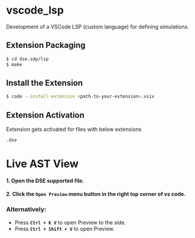 # vscode_lsp
Development of a VSCode LSP (custom language) for defining simulations.

## Extension Packaging
```bash
$ cd dse.sdp/lsp
$ make
```

## Install the Extension
```bash
$ code --install-extension <path-to-your-extension>.vsix
```

## Extension Activation
Extension gets activated for files with below extensions
```bash
.dse
```

# Live AST View

#### 1. Open the DSE supported file.
#### 2. Click the `Open Preview` menu button in the right top corner of vs code.


### Alternatively:
- Press <b>`Ctrl + K V`</b> to open Preview to the side.
- Press <b>`Ctrl + Shift + V`</b> to open Preview.

